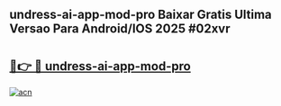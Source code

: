 ## undress-ai-app-mod-pro Baixar Gratis Ultima Versao Para Android/IOS 2025 #02xvr

# <h2><a href="https://ainizakaria.my?title=undress-ai-app-mod-pro&ref=20M">🔗👉 🔴 undress-ai-app-mod-pro</a></h2>

[![acn](https://github.com/user-attachments/assets/0f9c940e-d8b0-45ae-aac7-cd30a18b3e1c)](https://ainizakaria.my?title=undress-ai-app-mod-pro&ref=20M)

